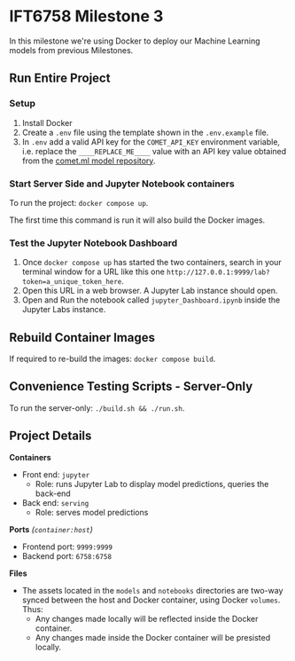 # IFT6758 Milestone 3

In this milestone we're using Docker to deploy our Machine Learning models from previous Milestones.

## Run Entire Project
### Setup
1. Install Docker
2. Create a `.env` file using the template shown in the `.env.example` file.
3. In `.env` add a valid API key for the `COMET_API_KEY` environment variable, i.e. replace the `____REPLACE_ME____` value with an API key value obtained from the [comet.ml model repository](https://www.comet.ml/meriembchaaben/ift6758).

### Start Server Side and Jupyter Notebook containers
To run the project: `docker compose up`.

The first time this command is run it will also build the Docker images.

### Test the Jupyter Notebook Dashboard
1. Once `docker compose up` has started the two containers, search in your terminal window for a URL like this one `http://127.0.0.1:9999/lab?token=a_unique_token_here`.
2. Open this URL in a web browser. A Jupyter Lab instance should open.
3. Open and Run the notebook called `jupyter_Dashboard.ipynb`
inside the Jupyter Labs instance.
## Rebuild Container Images
If required to re-build the images: `docker compose build`.

## Convenience Testing Scripts - Server-Only
To run the server-only:  `./build.sh && ./run.sh`.

## Project Details
**Containers**
- Front end: `jupyter`
  - Role: runs Jupyter Lab to display model predictions, queries the back-end
- Back end: `serving`
  - Role: serves model predictions

**Ports** _(`container:host`)_
- Frontend port: `9999:9999`
- Backend port: `6758:6758`


**Files**
- The assets located in the `models` and `notebooks` directories are two-way synced between the host and Docker container, using Docker `volumes`. Thus:
  - Any changes made locally will be reflected inside the Docker container.
  - Any changes made inside the Docker container will be presisted locally.

